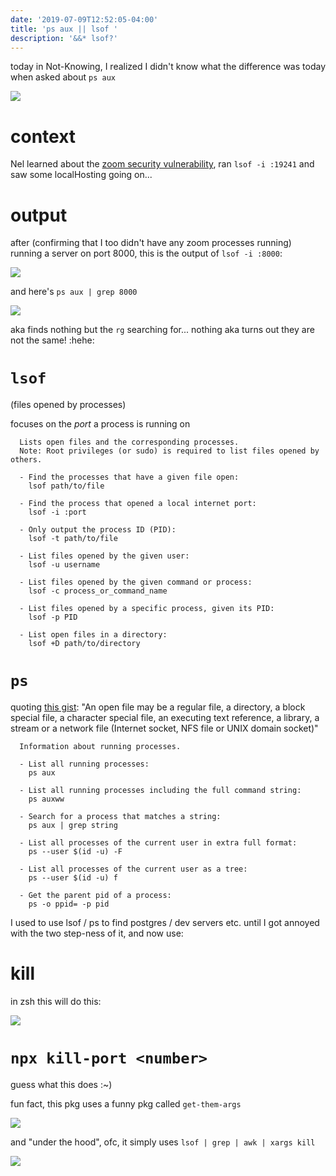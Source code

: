 ```yaml
---
date: '2019-07-09T12:52:05-04:00'
title: 'ps aux || lsof '
description: '&&* lsof?'
---
```

today in Not-Knowing, I realized I didn't know what the difference was today when asked about `ps aux`

![](https://res.cloudinary.com/cloudimgts/image/upload/v1562691024/isoby52atakw0dgzi6dh.jpg)

# context

Nel learned about the [zoom security vulnerability](https://medium.com/@jonathan.leitschuh/zoom-zero-day-4-million-webcams-maybe-an-rce-just-get-them-to-visit-your-website-ac75c83f4ef5), ran `lsof -i :19241` and saw some localHosting going on... 

# output 

after (confirming that I too didn't have any zoom processes running) running a server on port 8000, this is the output of `lsof -i :8000`:

![](https://res.cloudinary.com/cloudimgts/image/upload/v1562692355/fqqbwuci372vvdku3rgz.jpg)

and here's `ps aux | grep 8000`

![](https://res.cloudinary.com/cloudimgts/image/upload/v1562692482/cwuxwmqfnwqlukjxrrey.jpg)

aka finds nothing but the `rg` searching for... nothing aka turns out they are not the same! :hehe: 

# `lsof` 

(files opened by processes)

focuses on the _port_ a process is running on

```
  Lists open files and the corresponding processes.
  Note: Root privileges (or sudo) is required to list files opened by others.

  - Find the processes that have a given file open:
    lsof path/to/file

  - Find the process that opened a local internet port:
    lsof -i :port

  - Only output the process ID (PID):
    lsof -t path/to/file

  - List files opened by the given user:
    lsof -u username

  - List files opened by the given command or process:
    lsof -c process_or_command_name

  - List files opened by a specific process, given its PID:
    lsof -p PID

  - List open files in a directory:
    lsof +D path/to/directory
```

# `ps` 

quoting [this gist](https://gist.github.com/Integralist/a49df746e2bd30bff047#ps): "An open file may be a regular file, a directory, a block special file, a character special file, an executing text reference, a library, a stream or a network file (Internet socket, NFS file or UNIX domain socket)" 

```
  Information about running processes.

  - List all running processes:
    ps aux

  - List all running processes including the full command string:
    ps auxww

  - Search for a process that matches a string:
    ps aux | grep string

  - List all processes of the current user in extra full format:
    ps --user $(id -u) -F

  - List all processes of the current user as a tree:
    ps --user $(id -u) f

  - Get the parent pid of a process:
    ps -o ppid= -p pid
```

I used to use lsof / ps to find postgres / dev servers etc. until I got annoyed with the two step-ness of it, and now use: 

# kill <tab> 

in zsh this will do this: 

![](https://res.cloudinary.com/cloudimgts/image/upload/v1562693144/p8ygi9fvukpapzulbbh9.jpg)

# `npx kill-port <number>`

guess what this does :~) 

fun fact, this pkg uses a funny pkg called `get-them-args` 

![](https://res.cloudinary.com/cloudimgts/image/upload/v1562693386/j28t4otwgb18cwnj4s8m.jpg)

and "under the hood", ofc, it simply uses `lsof | grep | awk | xargs kill`

![](https://res.cloudinary.com/cloudimgts/image/upload/v1562693483/yyherfnqnqtgustbdeef.jpg)
<!--stackedit_data:
eyJoaXN0b3J5IjpbMTgyOTcxNjA0OV19
-->